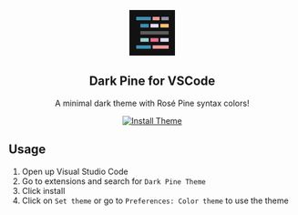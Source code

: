 <p align="center">
    <img src="https://github.com/luddekn/dark-pine-theme/blob/main/images/icon.png?raw=true" width="80" />
    <h2 align="center">Dark Pine for VSCode</h2>
</p>
<p align="center">A minimal dark theme with Rosé Pine syntax colors!</p>
<p align="center">
  <a href="https://marketplace.visualstudio.com/items?itemName=LudvikKristoffersen.dark-pine-theme">
    <img src="https://custom-icon-badges.demolab.com/badge/-INSTALL%20THEME!-white?style=for-the-badge" alt="Install Theme"/>
  </a>
</p>

## Usage
1. Open up Visual Studio Code
2. Go to extensions and search for `Dark Pine Theme`
3. Click install
4. Click on `Set theme` or go to `Preferences: Color theme` to use the theme
